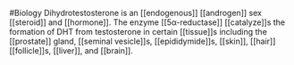 #Biology 
Dihydrotestosterone is an [[endogenous]] [[androgen]] sex [[steroid]] and [[hormone]]. The enzyme [[5α-reductase]] [[catalyze]]s the formation of DHT from testosterone in certain [[tissue]]s including the [[prostate]] gland, [[seminal vesicle]]s, [[epididymide]]s, [[skin]], [[hair]] [[follicle]]s, [[liver]], and [[brain]].